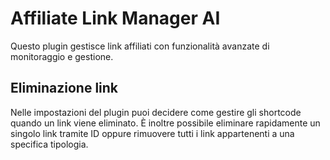 # Affiliate Link Manager AI

Questo plugin gestisce link affiliati con funzionalità avanzate di monitoraggio e gestione.

## Eliminazione link

Nelle impostazioni del plugin puoi decidere come gestire gli shortcode quando un link viene eliminato. È inoltre possibile eliminare rapidamente un singolo link tramite ID oppure rimuovere tutti i link appartenenti a una specifica tipologia.

